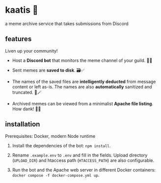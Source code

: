 # kaatis 🥳

a meme archive service that takes submissions from Discord

## features

Liven up your community!

- Host a **Discord bot** that monitors the meme channel of your guild. 🤖💥

- Sent memes are **saved to disk**. 🗃️✅

- The names of the saved files are **intelligently deducted** from message content or left as-is. The names are also **automatically** sanitized and truncated. 🥶🪄

- Archived memes can be viewed from a minimalist **Apache file listing**. How dank! 🚀🙌

## installation

Prerequisites: Docker, modern Node runtime

1. Install the dependencies of the bot: `npm install`.

2. Rename `.example.env` to `.env` and fill in the fields. Upload directory (`UPLOAD_DIR`) and htaccess path (`HTACCESS_PATH`) are also configurable.

3. Run the bot and the Apache web server in different Docker containers: `docker compose -f docker-compose.yml up`.
